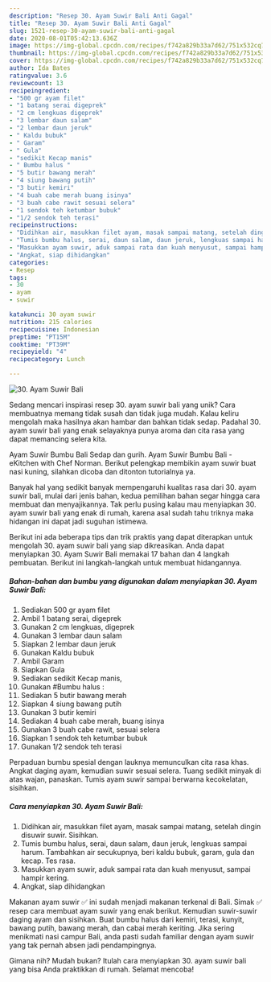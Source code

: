 ```yaml
---
description: "Resep 30. Ayam Suwir Bali Anti Gagal"
title: "Resep 30. Ayam Suwir Bali Anti Gagal"
slug: 1521-resep-30-ayam-suwir-bali-anti-gagal
date: 2020-08-01T05:42:13.636Z
image: https://img-global.cpcdn.com/recipes/f742a829b33a7d62/751x532cq70/30-ayam-suwir-bali-foto-resep-utama.jpg
thumbnail: https://img-global.cpcdn.com/recipes/f742a829b33a7d62/751x532cq70/30-ayam-suwir-bali-foto-resep-utama.jpg
cover: https://img-global.cpcdn.com/recipes/f742a829b33a7d62/751x532cq70/30-ayam-suwir-bali-foto-resep-utama.jpg
author: Ida Bates
ratingvalue: 3.6
reviewcount: 13
recipeingredient:
- "500 gr ayam filet"
- "1 batang serai digeprek"
- "2 cm lengkuas digeprek"
- "3 lembar daun salam"
- "2 lembar daun jeruk"
- " Kaldu bubuk"
- " Garam"
- " Gula"
- "sedikit Kecap manis"
- " Bumbu halus "
- "5 butir bawang merah"
- "4 siung bawang putih"
- "3 butir kemiri"
- "4 buah cabe merah buang isinya"
- "3 buah cabe rawit sesuai selera"
- "1 sendok teh ketumbar bubuk"
- "1/2 sendok teh terasi"
recipeinstructions:
- "Didihkan air, masukkan filet ayam, masak sampai matang, setelah dingin disuwir suwir. Sisihkan."
- "Tumis bumbu halus, serai, daun salam, daun jeruk, lengkuas sampai harum. Tambahkan air secukupnya, beri kaldu bubuk, garam, gula dan kecap. Tes rasa."
- "Masukkan ayam suwir, aduk sampai rata dan kuah menyusut, sampai hampir kering."
- "Angkat, siap dihidangkan"
categories:
- Resep
tags:
- 30
- ayam
- suwir

katakunci: 30 ayam suwir 
nutrition: 215 calories
recipecuisine: Indonesian
preptime: "PT15M"
cooktime: "PT39M"
recipeyield: "4"
recipecategory: Lunch

---
```



![30. Ayam Suwir Bali](https://img-global.cpcdn.com/recipes/f742a829b33a7d62/751x532cq70/30-ayam-suwir-bali-foto-resep-utama.jpg)

Sedang mencari inspirasi resep 30. ayam suwir bali yang unik? Cara membuatnya memang tidak susah dan tidak juga mudah. Kalau keliru mengolah maka hasilnya akan hambar dan bahkan tidak sedap. Padahal 30. ayam suwir bali yang enak selayaknya punya aroma dan cita rasa yang dapat memancing selera kita.

Ayam Suwir Bumbu Bali Sedap dan gurih. Ayam Suwir Bumbu Bali - eKitchen with Chef Norman. Berikut pelengkap membikin ayam suwir buat nasi kuning, silahkan dicoba dan ditonton tutorialnya ya.

Banyak hal yang sedikit banyak mempengaruhi kualitas rasa dari 30. ayam suwir bali, mulai dari jenis bahan, kedua pemilihan bahan segar hingga cara membuat dan menyajikannya. Tak perlu pusing kalau mau menyiapkan 30. ayam suwir bali yang enak di rumah, karena asal sudah tahu triknya maka hidangan ini dapat jadi suguhan istimewa.


Berikut ini ada beberapa tips dan trik praktis yang dapat diterapkan untuk mengolah 30. ayam suwir bali yang siap dikreasikan. Anda dapat menyiapkan 30. Ayam Suwir Bali memakai 17 bahan dan 4 langkah pembuatan. Berikut ini langkah-langkah untuk membuat hidangannya.

<!--inarticleads1-->

##### Bahan-bahan dan bumbu yang digunakan dalam menyiapkan 30. Ayam Suwir Bali:

1. Sediakan 500 gr ayam filet
1. Ambil 1 batang serai, digeprek
1. Gunakan 2 cm lengkuas, digeprek
1. Gunakan 3 lembar daun salam
1. Siapkan 2 lembar daun jeruk
1. Gunakan  Kaldu bubuk
1. Ambil  Garam
1. Siapkan  Gula
1. Sediakan sedikit Kecap manis,
1. Gunakan  #Bumbu halus :
1. Sediakan 5 butir bawang merah
1. Siapkan 4 siung bawang putih
1. Gunakan 3 butir kemiri
1. Sediakan 4 buah cabe merah, buang isinya
1. Gunakan 3 buah cabe rawit, sesuai selera
1. Siapkan 1 sendok teh ketumbar bubuk
1. Gunakan 1/2 sendok teh terasi


Perpaduan bumbu spesial dengan lauknya memunculkan cita rasa khas. Angkat daging ayam, kemudian suwir sesuai selera. Tuang sedikit minyak di atas wajan, panaskan. Tumis ayam suwir sampai berwarna kecokelatan, sisihkan. 

<!--inarticleads2-->

##### Cara menyiapkan 30. Ayam Suwir Bali:

1. Didihkan air, masukkan filet ayam, masak sampai matang, setelah dingin disuwir suwir. Sisihkan.
1. Tumis bumbu halus, serai, daun salam, daun jeruk, lengkuas sampai harum. Tambahkan air secukupnya, beri kaldu bubuk, garam, gula dan kecap. Tes rasa.
1. Masukkan ayam suwir, aduk sampai rata dan kuah menyusut, sampai hampir kering.
1. Angkat, siap dihidangkan


Makanan ayam suwir ✅ ini sudah menjadi makanan terkenal di Bali. Simak ✅ resep cara membuat ayam suwir yang enak berikut. Kemudian suwir-suwir daging ayam dan sisihkan. Buat bumbu halus dari kemiri, terasi, kunyit, bawang putih, bawang merah, dan cabai merah keriting. Jika sering menikmati nasi campur Bali, anda pasti sudah familiar dengan ayam suwir yang tak pernah absen jadi pendampingnya. 

Gimana nih? Mudah bukan? Itulah cara menyiapkan 30. ayam suwir bali yang bisa Anda praktikkan di rumah. Selamat mencoba!
